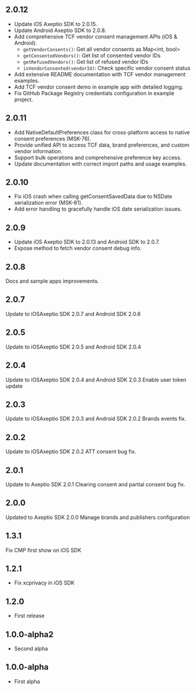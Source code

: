 ## 2.0.12

- Update iOS Axeptio SDK to 2.0.15.
- Update Android Axeptio SDK to 2.0.8.
- Add comprehensive TCF vendor consent management APIs (iOS & Android).
  - `getVendorConsents()`: Get all vendor consents as Map<int, bool>
  - `getConsentedVendors()`: Get list of consented vendor IDs
  - `getRefusedVendors()`: Get list of refused vendor IDs  
  - `isVendorConsented(vendorId)`: Check specific vendor consent status
- Add extensive README documentation with TCF vendor management examples.
- Add TCF vendor consent demo in example app with detailed logging.
- Fix GitHub Package Registry credentials configuration in example project.

## 2.0.11

- Add NativeDefaultPreferences class for cross-platform access to native consent preferences (MSK-76).
- Provide unified API to access TCF data, brand preferences, and custom vendor information.
- Support bulk operations and comprehensive preference key access.
- Update documentation with correct import paths and usage examples.

## 2.0.10

- Fix iOS crash when calling getConsentSavedData due to NSDate serialization error (MSK-81).
- Add error handling to gracefully handle iOS date serialization issues.


## 2.0.9

- Update iOS Axeptio SDK to 2.0.13 and Android SDK to 2.0.7.
- Expose method to fetch vendor consent debug info.

## 2.0.8

Docs and sample apps improvements.

## 2.0.7

Update to iOSAxeptio SDK 2.0.7 and Android SDK 2.0.6

## 2.0.5

Update to iOSAxeptio SDK 2.0.5 and Android SDK 2.0.4

## 2.0.4

Update to iOSAxeptio SDK 2.0.4 and Android SDK 2.0.3
Enable user token update

## 2.0.3

Update to iOSAxeptio SDK 2.0.3 and Android SDK 2.0.2
Brands events fix.

## 2.0.2

Update to iOSAxeptio SDK 2.0.2
ATT consent bug fix.

## 2.0.1

Update to Axeptio SDK 2.0.1
Clearing consent and partial consent bug fix.

## 2.0.0

Updated to Axeptio SDK 2.0.0
Manage brands and publishers configuration

## 1.3.1

Fix CMP first show on iOS SDK

## 1.2.1

* Fix xcprivacy in iOS SDK

## 1.2.0

* First release
  
## 1.0.0-alpha2

* Second alpha

## 1.0.0-alpha

* First alpha
